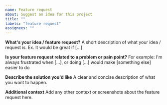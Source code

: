 ```yaml
---
name: Feature request
about: Suggest an idea for this project
title: ""
labels: "feature request"
assignees: ""
---
```


**What's your idea / feature request?**
A short description of what your idea / request is. Ex. It would be great if [...]

**Is your feature request related to a problem or pain point?**
For example: I'm always frustrated when [...], or doing [...] would make [something else] easier to do

**Describe the solution you'd like**
A clear and concise description of what you want to happen.

**Additional context**
Add any other context or screenshots about the feature request here.
